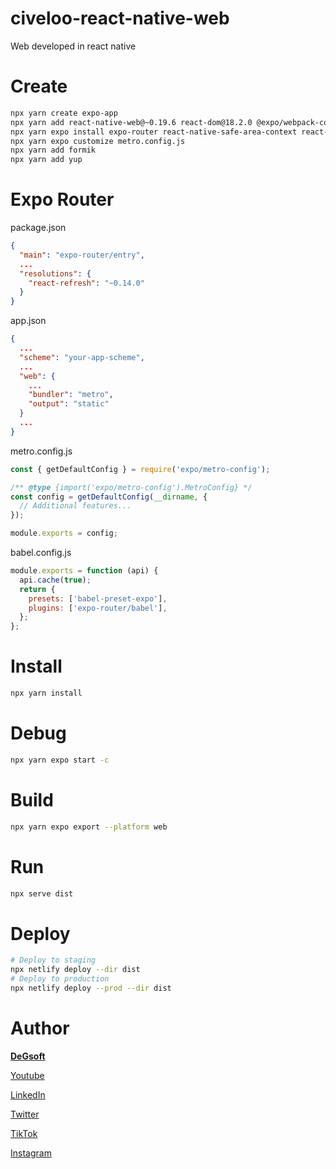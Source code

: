 # civeloo-react-native-web
Web developed in react native

# Create
```bash
npx yarn create expo-app
npx yarn add react-native-web@~0.19.6 react-dom@18.2.0 @expo/webpack-config
npx yarn expo install expo-router react-native-safe-area-context react-native-screens expo-linking expo-constants expo-status-bar react-native-gesture-handler
npx yarn expo customize metro.config.js
npx yarn add formik
npx yarn add yup
```

# Expo Router

package.json
```json
{
  "main": "expo-router/entry",
  ...
  "resolutions": {
    "react-refresh": "~0.14.0"
  }
}
```

app.json
```json
{
  ...
  "scheme": "your-app-scheme",
  ...
  "web": {
    ...
    "bundler": "metro",
    "output": "static"
  }
  ...
}
```

metro.config.js
```javascript
const { getDefaultConfig } = require('expo/metro-config');

/** @type {import('expo/metro-config').MetroConfig} */
const config = getDefaultConfig(__dirname, {
  // Additional features...
});

module.exports = config;
```

babel.config.js
```javascript
module.exports = function (api) {
  api.cache(true);
  return {
    presets: ['babel-preset-expo'],
    plugins: ['expo-router/babel'],
  };
};
```

# Install
```bash
npx yarn install
```
# Debug
```bash
npx yarn expo start -c
```
# Build
```bash
npx yarn expo export --platform web
```
# Run
```bash
npx serve dist
```
# Deploy
```bash
# Deploy to staging
npx netlify deploy --dir dist
# Deploy to production
npx netlify deploy --prod --dir dist
```
#
# Author 

[**DeGsoft**](https://github.com/DeGsoft)

[Youtube](https://www.youtube.com/@degsoft)

[LinkedIn](https://www.linkedin.com/in/diegoezequielguillen)

[Twitter](https://twitter.com/DeGsoft)

[TikTok](https://www.tiktok.com/@degsoft)

[Instagram](https://www.instagram.com/degsoft)